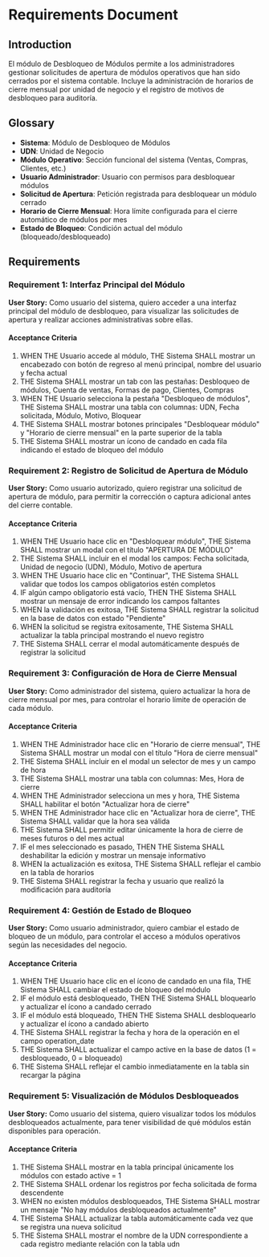 # Requirements Document

## Introduction

El módulo de Desbloqueo de Módulos permite a los administradores gestionar solicitudes de apertura de módulos operativos que han sido cerrados por el sistema contable. Incluye la administración de horarios de cierre mensual por unidad de negocio y el registro de motivos de desbloqueo para auditoría.

## Glossary

- **Sistema**: Módulo de Desbloqueo de Módulos
- **UDN**: Unidad de Negocio
- **Módulo Operativo**: Sección funcional del sistema (Ventas, Compras, Clientes, etc.)
- **Usuario Administrador**: Usuario con permisos para desbloquear módulos
- **Solicitud de Apertura**: Petición registrada para desbloquear un módulo cerrado
- **Horario de Cierre Mensual**: Hora límite configurada para el cierre automático de módulos por mes
- **Estado de Bloqueo**: Condición actual del módulo (bloqueado/desbloqueado)

## Requirements

### Requirement 1: Interfaz Principal del Módulo

**User Story:** Como usuario del sistema, quiero acceder a una interfaz principal del módulo de desbloqueo, para visualizar las solicitudes de apertura y realizar acciones administrativas sobre ellas.

#### Acceptance Criteria

1. WHEN THE Usuario accede al módulo, THE Sistema SHALL mostrar un encabezado con botón de regreso al menú principal, nombre del usuario y fecha actual
2. THE Sistema SHALL mostrar un tab con las pestañas: Desbloqueo de módulos, Cuenta de ventas, Formas de pago, Clientes, Compras
3. WHEN THE Usuario selecciona la pestaña "Desbloqueo de módulos", THE Sistema SHALL mostrar una tabla con columnas: UDN, Fecha solicitada, Módulo, Motivo, Bloquear
4. THE Sistema SHALL mostrar botones principales "Desbloquear módulo" y "Horario de cierre mensual" en la parte superior de la tabla
5. THE Sistema SHALL mostrar un ícono de candado en cada fila indicando el estado de bloqueo del módulo

### Requirement 2: Registro de Solicitud de Apertura de Módulo

**User Story:** Como usuario autorizado, quiero registrar una solicitud de apertura de módulo, para permitir la corrección o captura adicional antes del cierre contable.

#### Acceptance Criteria

1. WHEN THE Usuario hace clic en "Desbloquear módulo", THE Sistema SHALL mostrar un modal con el título "APERTURA DE MÓDULO"
2. THE Sistema SHALL incluir en el modal los campos: Fecha solicitada, Unidad de negocio (UDN), Módulo, Motivo de apertura
3. WHEN THE Usuario hace clic en "Continuar", THE Sistema SHALL validar que todos los campos obligatorios estén completos
4. IF algún campo obligatorio está vacío, THEN THE Sistema SHALL mostrar un mensaje de error indicando los campos faltantes
5. WHEN la validación es exitosa, THE Sistema SHALL registrar la solicitud en la base de datos con estado "Pendiente"
6. WHEN la solicitud se registra exitosamente, THE Sistema SHALL actualizar la tabla principal mostrando el nuevo registro
7. THE Sistema SHALL cerrar el modal automáticamente después de registrar la solicitud

### Requirement 3: Configuración de Hora de Cierre Mensual

**User Story:** Como administrador del sistema, quiero actualizar la hora de cierre mensual por mes, para controlar el horario límite de operación de cada módulo.

#### Acceptance Criteria

1. WHEN THE Administrador hace clic en "Horario de cierre mensual", THE Sistema SHALL mostrar un modal con el título "Hora de cierre mensual"
2. THE Sistema SHALL incluir en el modal un selector de mes y un campo de hora
3. THE Sistema SHALL mostrar una tabla con columnas: Mes, Hora de cierre
4. WHEN THE Administrador selecciona un mes y hora, THE Sistema SHALL habilitar el botón "Actualizar hora de cierre"
5. WHEN THE Administrador hace clic en "Actualizar hora de cierre", THE Sistema SHALL validar que la hora sea válida
6. THE Sistema SHALL permitir editar únicamente la hora de cierre de meses futuros o del mes actual
7. IF el mes seleccionado es pasado, THEN THE Sistema SHALL deshabilitar la edición y mostrar un mensaje informativo
8. WHEN la actualización es exitosa, THE Sistema SHALL reflejar el cambio en la tabla de horarios
9. THE Sistema SHALL registrar la fecha y usuario que realizó la modificación para auditoría

### Requirement 4: Gestión de Estado de Bloqueo

**User Story:** Como usuario administrador, quiero cambiar el estado de bloqueo de un módulo, para controlar el acceso a módulos operativos según las necesidades del negocio.

#### Acceptance Criteria

1. WHEN THE Usuario hace clic en el ícono de candado en una fila, THE Sistema SHALL cambiar el estado de bloqueo del módulo
2. IF el módulo está desbloqueado, THEN THE Sistema SHALL bloquearlo y actualizar el ícono a candado cerrado
3. IF el módulo está bloqueado, THEN THE Sistema SHALL desbloquearlo y actualizar el ícono a candado abierto
4. THE Sistema SHALL registrar la fecha y hora de la operación en el campo operation_date
5. THE Sistema SHALL actualizar el campo active en la base de datos (1 = desbloqueado, 0 = bloqueado)
6. THE Sistema SHALL reflejar el cambio inmediatamente en la tabla sin recargar la página

### Requirement 5: Visualización de Módulos Desbloqueados

**User Story:** Como usuario del sistema, quiero visualizar todos los módulos desbloqueados actualmente, para tener visibilidad de qué módulos están disponibles para operación.

#### Acceptance Criteria

1. THE Sistema SHALL mostrar en la tabla principal únicamente los módulos con estado active = 1
2. THE Sistema SHALL ordenar los registros por fecha solicitada de forma descendente
3. WHEN no existen módulos desbloqueados, THE Sistema SHALL mostrar un mensaje "No hay módulos desbloqueados actualmente"
4. THE Sistema SHALL actualizar la tabla automáticamente cada vez que se registra una nueva solicitud
5. THE Sistema SHALL mostrar el nombre de la UDN correspondiente a cada registro mediante relación con la tabla udn
